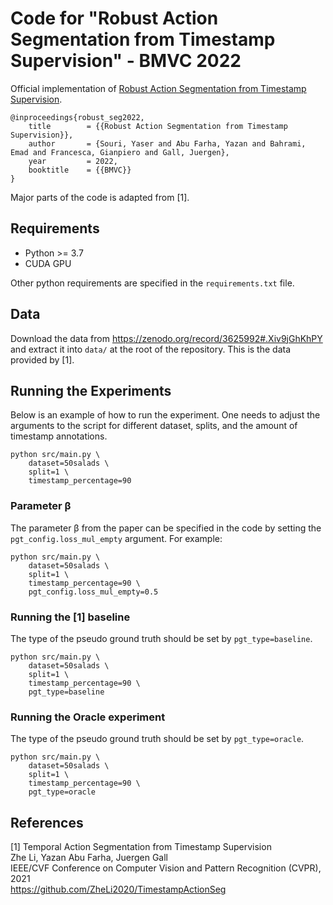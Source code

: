 # Code for "Robust Action Segmentation from Timestamp Supervision" - BMVC 2022



Official implementation of [Robust Action Segmentation from Timestamp Supervision](https://arxiv.org/abs/2210.06501).

```
@inproceedings{robust_seg2022,
	title        = {{Robust Action Segmentation from Timestamp Supervision}},
	author       = {Souri, Yaser and Abu Farha, Yazan and Bahrami, Emad and Francesca, Gianpiero and Gall, Juergen},
	year         = 2022,
	booktitle    = {{BMVC}}
}
```



Major parts of the code is adapted from [1].


## Requirements

 - Python >= 3.7 
 - CUDA GPU

Other python requirements are specified in the `requirements.txt` file.

## Data

Download the data from <https://zenodo.org/record/3625992#.Xiv9jGhKhPY> and extract it into `data/`
at the root of the repository.
This is the data provided by [1].


## Running the Experiments

Below is an example of how to run the experiment.
One needs to adjust the arguments to the script for different dataset, splits, and
the amount of timestamp annotations.

```shell
python src/main.py \
    dataset=50salads \
    split=1 \
    timestamp_percentage=90
```

### Parameter β

The parameter β from the paper can be specified in the code by setting the `pgt_config.loss_mul_empty`
argument. For example:

```shell
python src/main.py \
    dataset=50salads \
    split=1 \
    timestamp_percentage=90 \
    pgt_config.loss_mul_empty=0.5
```

### Running the [1] baseline
The type of the pseudo ground truth should be set by `pgt_type=baseline`.

```shell
python src/main.py \
    dataset=50salads \
    split=1 \
    timestamp_percentage=90 \
    pgt_type=baseline
```

### Running the Oracle experiment
The type of the pseudo ground truth should be set by `pgt_type=oracle`.

```shell
python src/main.py \
    dataset=50salads \
    split=1 \
    timestamp_percentage=90 \
    pgt_type=oracle
```



## References
[1] Temporal Action Segmentation from Timestamp Supervision   
Zhe Li, Yazan Abu Farha, Juergen Gall   
IEEE/CVF Conference on Computer Vision and Pattern Recognition (CVPR), 2021   
<https://github.com/ZheLi2020/TimestampActionSeg>
